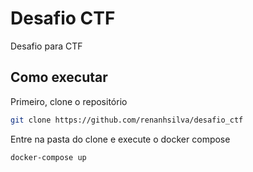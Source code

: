 # Desafio CTF

Desafio para CTF 

## Como executar

Primeiro, clone o repositório

```bash
git clone https://github.com/renanhsilva/desafio_ctf
```

Entre na pasta do clone e execute o docker compose

```bash
docker-compose up
````    
